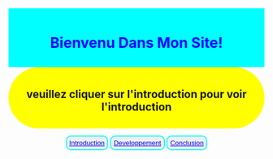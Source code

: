 <!DOCTYPE html>
<html lang="fr">
<head>
    <meta charset="UTF-8">
    <meta http-equiv="X-UA-Compatible" content="IE=edge">
    <meta name="viewport" content="width, initial-scale=1.0">
    <title>Document</title>
    <link rel="shortcut icon" href="images/logo.png" type="images/png"/>
    <style>
        div.head{
          background-color: aqua;  
          padding: 12px;
        }
        div.one{
            background: yellow;
            padding: 12px;
            border-radius: 100px 100px;
        }
        h1{
            color: blue;
            text-align: center;
            text-transform: capitalize;
        }
        button{
            background-color: blue);
            border-style: solid;
            border-color: aqua;
            /* border: 1px solid blue; */
            border-radius: 10px 10px 10px 10px;
            padding: 5px;
            cursor: pointer;
            color: blue;
        }
        body{
  background-image: url(coll.jpg);  
}
a{
    color: blue;
}
    </style>
</head>
<body>
    <div class="head">
        <h1>Bienvenu dans mon site!</h1>
    </div>
    <div class="one">
        <h2 style="text-align: center;">veuillez cliquer sur l'introduction pour voir l'introduction</h2>
    </div>
    <div>
        <p style="text-align: center;">
            <button><a href="intro.html">Introduction</a></button>
            <button><a href="dev.html">Developpement</a></button>
            <button><a href="conclu.html">Conclusion</a></button>
        </p>
    </div>
    <!-- <footer>
    <img src="images/logo.png" style="font-size: 10px;" class="">
</footer> -->
</body>
</html>
